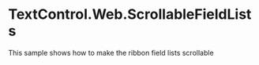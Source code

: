 # TextControl.Web.ScrollableFieldLists
This sample shows how to make the ribbon field lists scrollable
